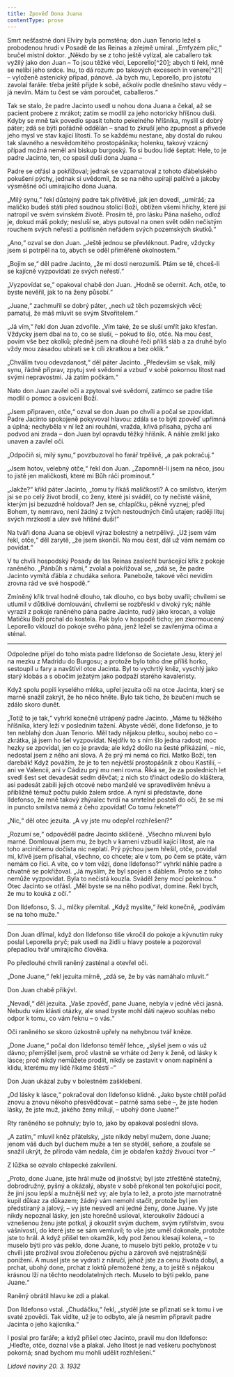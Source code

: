 ```yaml
---
title: Zpověď Dona Juana
contentType: prose
---
```


<section>

Smrt nešťastné doni Elvíry byla pomstěna; don Juan Tenorio ležel s probodenou hrudí v Posadě de las Reinas a zřejmě umíral. „Emfyzém plic,“ bručel místní doktor. „Někdo by se z toho ještě vylízal, ale caballero tak vyžilý jako don Juan – To jsou těžké věci, Leporello[^20]; abych ti řekl, mně se nelíbí jeho srdce. Inu, to dá rozum: po takových excesech in venere[^21] – vyloženě astenický případ, pánové. Já bych mu, Leporello, pro jistotu zavolal faráře: třeba ještě přijde k sobě, ačkoliv podle dnešního stavu vědy – já nevím. Mám tu čest se vám poroučet, caballeros.“

Tak se stalo, že padre Jacinto usedl u nohou dona Juana a čekal, až se pacient probere z mrákot; zatím se modlil za jeho notoricky hříšnou duši. Kdyby se mně tak povedlo spasit tohoto pekelného hříšníka, myslil si dobrý páter; zdá se býti pořádně oddělán – snad to zkruší jeho zpupnost a přivede jeho mysl ve stav kající lítosti. To se každému nestane, aby dostal do rukou tak slavného a nesvědomitého prostopášníka; holenku, takový vzácný případ možná neměl ani biskup burgoský. To si budou lidé šeptat: Hele, to je padre Jacinto, ten, co spasil duši dona Juana –

Padre se otřásl a pokřižoval; jednak se vzpamatoval z tohoto ďábelského pokušení pýchy, jednak si uvědomil, že se na něho upírají palčivé a jakoby výsměšné oči umírajícího dona Juana.

„Milý synu,“ řekl důstojný padre tak přívětivě, jak jen dovedl, „umíráš; za maličko budeš státi před soudnou stolicí Boží, obtížen všemi hříchy, které jsi natropil ve svém svinském životě. Prosím tě, pro lásku Pána našeho, odlož je, dokud máš pokdy; nesluší se, abys putoval na onen svět oděn nečistým rouchem svých neřestí a potřísněn neřádem svých pozemských skutků.“

„Ano,“ ozval se don Juan. „Ještě jednou se převléknout. Padre, vždycky jsem si potrpěl na to, abych se oděl přiměřeně okolnostem.“

„Bojím se,“ děl padre Jacinto, „že mi dosti nerozumíš. Ptám se tě, chceš-li se kajícně vyzpovídati ze svých neřestí.“

„Vyzpovídat se,“ opakoval chabě don Juan. „Hodně se očernit. Ach, otče, to byste nevěřil, jak to na ženy působí.“

„Juane,“ zachmuřil se dobrý páter, „nech už těch pozemských věcí; pamatuj, že máš mluvit se svým Stvořitelem.“

„Já vím,“ řekl don Juan zdvořile. „Vím také, že se sluší umřít jako křesťan. Vždycky jsem dbal na to, co se sluší, – pokud to šlo, otče. Na mou čest, povím vše bez okolků; předně jsem na dlouhé řeči příliš sláb a za druhé bylo vždy mou zásadou ubírati se k cíli zkratkou a bez oklik.“

„Chválím tvou odevzdanost,“ děl páter Jacinto. „Především se však, milý synu, řádně připrav, zpytuj své svědomí a vzbuď v sobě pokornou lítost nad svými nepravostmi. Já zatím počkám.“

Nato don Juan zavřel oči a zpytoval své svědomí, zatímco se padre tiše modlil o pomoc a osvícení Boží.

„Jsem připraven, otče,“ ozval se don Juan po chvíli a počal se zpovídat. Padre Jacinto spokojeně pokyvoval hlavou: zdála se to býti zpověď upřímná a úplná; nechyběla v ní lež ani rouhání, vražda, křivá přísaha, pýcha ani podvod ani zrada – don Juan byl opravdu těžký hříšník. A náhle zmlkl jako unaven a zavřel oči.

„Odpočiň si, milý synu,“ povzbuzoval ho farář trpělivě, „a pak pokračuj.“

„Jsem hotov, velebný otče,“ řekl don Juan. „Zapomněl-li jsem na něco, jsou to jistě jen maličkosti, které mi Bůh ráčí prominout.“

„Jakže?“ křikl páter Jacinto, „tomu ty říkáš maličkosti? A co smilstvo, kterým jsi se po celý život brodil, co ženy, které jsi sváděl, co ty nečisté vášně, kterým jsi bezuzdně holdoval? Jen se, chlapíčku, pěkně vyznej; před Bohem, ty nemravo, není žádný z tvých nestoudných činů utajen; raději lituj svých mrzkostí a ulev své hříšné duši!“

Na tváři dona Juana se objevil výraz bolestný a netrpělivý. „Už jsem vám řekl, otče,“ děl zarytě, „že jsem skončil. Na mou čest, dál už vám nemám co povídat.“

V tu chvíli hospodský Posady de las Reinas zaslechl burácející křik z pokoje raněného. „Pánbůh s námi,“ zvolal a pokřižoval se, „zdá se, že padre Jacinto vymítá ďábla z chudáka seňora. Panebože, takové věci nevidím zrovna rád ve své hospodě.“

Zmíněný křik trval hodně dlouho, tak dlouho, co bys boby uvařil; chvílemi se utlumil v důtklivé domlouvání, chvílemi se rozbřeskl v divoký ryk; náhle vyrazil z pokoje raněného pána padre Jacinto, rudý jako krocan, a volaje Matičku Boží prchal do kostela. Pak bylo v hospodě ticho; jen zkormoucený Leporello vklouzl do pokoje svého pána, jenž ležel se zavřenýma očima a sténal.

* * *

Odpoledne přijel do toho místa padre Ildefonso de Societate Jesu, který jel na mezku z Madridu do Burgosu; a protože bylo toho dne příliš horko, sestoupil u fary a navštívil otce Jacinta. Byl to vychrtlý kněz, vyschlý jako starý klobás a s obočím ježatým jako podpaží starého kavaleristy.

Když spolu popili kyselého mléka, upřel jezuita oči na otce Jacinta, který se marně snažil zakrýt, že ho něco hněte. Bylo tak ticho, že bzučení much se zdálo skoro dunět.

„Totiž to je tak,“ vyhrkl konečně utrápený padre Jacinto. „Máme tu těžkého hříšníka, který leží v posledním tažení. Abyste věděl, done Ildefonso, je to ten neblahý don Juan Tenorio. Měl tady nějakou pletku, souboj nebo co – zkrátka, já jsem ho šel vyzpovídat. Nejdřív to s ním šlo jedna radost; moc hezky se zpovídal, jen co je pravda; ale když došlo na šesté přikázání, – nic, nedostal jsem z něho ani slova. A že prý mi nemá co říci. Matko Boží, ten darebák! Když povážím, že je to ten největší prostopášník z obou Kastilií, – ani ve Valencii, ani v Cádizu prý mu není rovna. Říká se, že za posledních let svedl šest set devadesát sedm děvčat; z nich sto třináct odešlo do kláštera, asi padesát zabili jejich otcové nebo manželé ve spravedlivém hněvu a přibližně témuž počtu puklo žalem srdce. A nyní si představte, done Ildefonso, že mně takový zhýralec tvrdí na smrtelné posteli do očí, že se mi in puncto smilstva nemá z čeho zpovídat! Co tomu řeknete?“

„Nic,“ děl otec jezuita. „A vy jste mu odepřel rozhřešení?“

„Rozumí se,“ odpověděl padre Jacinto sklíčeně. „Všechno mluvení bylo marné. Domlouval jsem mu, že bych v kameni vzbudil kající lítost, ale na toho arciničemu dočista nic neplatí. Prý pýchou jsem hřešil, otče, povídal mi, křivě jsem přísahal, všechno, co chcete; ale v tom, po čem se ptáte, vám nemám co říci. A víte, co v tom vězí, done Ildefonso?“ vyhrkl náhle padre a chvatně se pokřižoval. „Já myslím, že byl spojen s ďáblem. Proto se z toho nemůže vyzpovídat. Byla to nečistá kouzla. Sváděl ženy mocí pekelnou.“ Otec Jacinto se otřásl. „Měl byste se na něho podívat, domine. Řekl bych, že mu to kouká z očí.“

Don Ildefonso, S. J., mlčky přemítal. „Když myslíte,“ řekl konečně, „podívám se na toho muže.“

* * *

Don Juan dřímal, když don Ildefonso tiše vkročil do pokoje a kývnutím ruky poslal Leporella pryč; pak usedl na židli u hlavy postele a pozoroval přepadlou tvář umírajícího člověka.

Po předlouhé chvíli raněný zasténal a otevřel oči.

„Done Juane,“ řekl jezuita mírně, „zdá se, že by vás namáhalo mluvit.“

Don Juan chabě přikývl.

„Nevadí,“ děl jezuita. „Vaše zpověď, pane Juane, nebyla v jedné věci jasná. Nebudu vám klásti otázky, ale snad byste mohl dáti najevo souhlas nebo odpor k tomu, co vám řeknu – o vás.“

Oči raněného se skoro úzkostně upřely na nehybnou tvář kněze.

„Done Juane,“ počal don Ildefonso téměř lehce, „slyšel jsem o vás už dávno; přemýšlel jsem, proč vlastně se vrháte od ženy k ženě, od lásky k lásce; proč nikdy nemůžete prodlít, nikdy se zastavit v onom naplnění a klidu, kterému my lidé říkáme štěstí –“

Don Juan ukázal zuby v bolestném zašklebení.

„Od lásky k lásce,“ pokračoval don Ildefonso klidně. „Jako byste chtěl pořád znovu a znovu někoho přesvědčovat – patrně sama sebe –, že jste hoden lásky, že jste muž, jakého ženy milují, – ubohý done Juane!“

Rty raněného se pohnuly; bylo to, jako by opakoval poslední slova.

„A zatím,“ mluvil kněz přátelsky, „jste nikdy nebyl mužem, done Juane; jenom váš duch byl duchem muže a ten se styděl, seňore, a zoufale se snažil ukrýt, že příroda vám nedala, čím je obdařen každý živoucí tvor –“

Z lůžka se ozvalo chlapecké zakvílení.

„Proto, done Juane, jste hrál muže od jinošství; byl jste ztřeštěně statečný, dobrodružný, pyšný a okázalý, abyste v sobě překonal ten pokořující pocit, že jiní jsou lepší a mužnější než vy; ale byla to lež, a proto jste marnotratně kupil důkaz za důkazem; žádný vám nemohl stačit, protože byl jen předstíraný a jalový, – vy jste nesvedl ani jedné ženy, done Juane. Vy jste nikdy nepoznal lásky, jen jste horečně usiloval, kteroukoliv žádoucí a vznešenou ženu jste potkal, ji okouzlit svým duchem, svým rytířstvím, svou vášnivostí, do které jste se sám vemluvil; to vše jste uměl dokonale, protože jste to hrál. A když přišel ten okamžik, kdy pod ženou klesají kolena, – to muselo býti pro vás peklo, done Juane, to muselo býti peklo, protože v tu chvíli jste prožíval svou zlořečenou pýchu a zároveň své nejstrašnější ponížení. A musel jste se vydrati z náručí, jehož jste za cenu života dobyl, a prchat, ubohý done, prchat z loktů přemožené ženy, a to ještě s nějakou krásnou lží na těchto neodolatelných rtech. Muselo to býti peklo, pane Juane.“

Raněný obrátil hlavu ke zdi a plakal.

Don Ildefonso vstal. „Chudáčku,“ řekl, „styděl jste se přiznati se k tomu i ve svaté zpovědi. Tak vidíte, už je to odbyto, ale já nesmím připravit padre Jacinta o jeho kajícníka.“

I poslal pro faráře; a když přišel otec Jacinto, pravil mu don Ildefonso: „Hleďte, otče, doznal vše a plakal. Jeho lítost je nad veškeru pochybnost pokorná; snad bychom mu mohli udělit rozhřešení.“

_Lidové noviny 20. 3. 1932_

</section>
